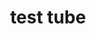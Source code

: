 ---
layout: smileys&emotion
title: test tube
emoji: test_tube
permalink: 🧪.html
image: assets/img/3moji/test_tube.png
---